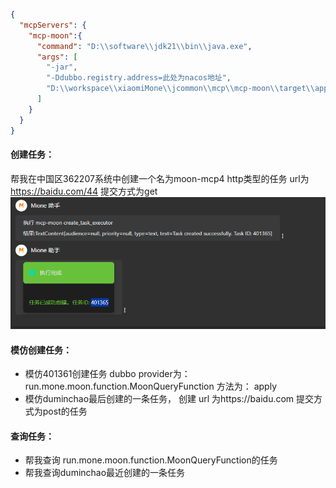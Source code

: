 
```json
{
  "mcpServers": {
    "mcp-moon":{
      "command": "D:\\software\\jdk21\\bin\\java.exe",
      "args": [
        "-jar",
        "-Ddubbo.registry.address=此处为nacos地址",
        "D:\\workspace\\xiaomiMone\\jcommon\\mcp\\mcp-moon\\target\\app.jar"
      ]
    }
  }
}
```

#### 创建任务：
帮我在中国区362207系统中创建一个名为moon-mcp4 http类型的任务 url为​https://baidu.com/44 提交方式为get
![img.png](img.png)


#### 模仿创建任务：
- 模仿401361创建任务  dubbo provider为： run.mone.moon.function.MoonQueryFunction 方法为： apply
- 模仿duminchao最后创建的一条任务， 创建 url 为https://baidu.com 提交方式为post的任务

#### 查询任务：
- 帮我查询 run.mone.moon.function.MoonQueryFunction的任务
- 帮我查询duminchao最近创建的一条任务

